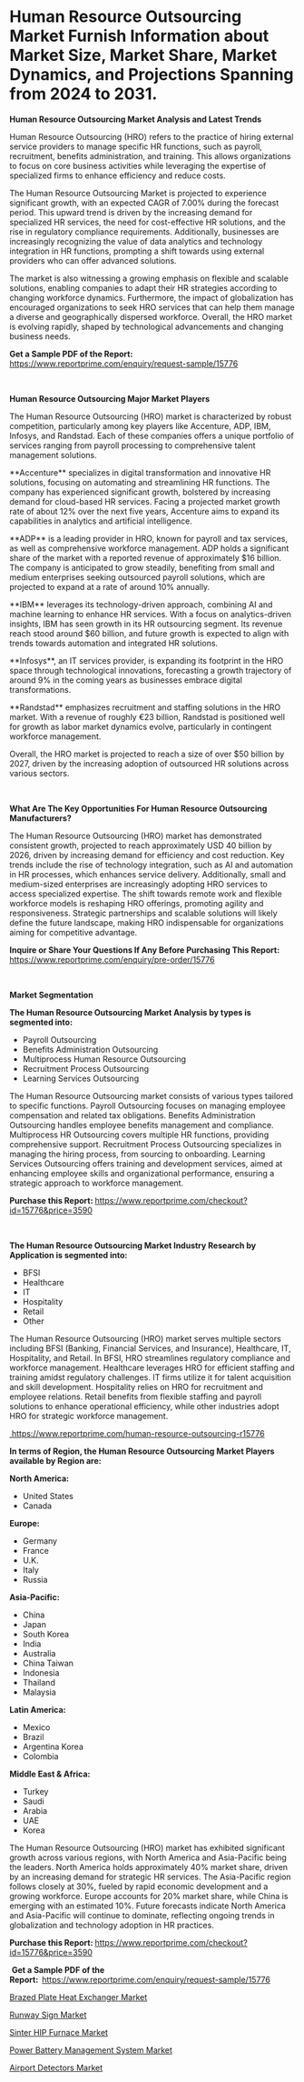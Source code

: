 <p><h1>Human Resource Outsourcing Market Furnish Information about Market Size, Market Share, Market Dynamics, and Projections Spanning from 2024 to 2031.</h1></p><p><strong>Human Resource Outsourcing Market Analysis and Latest Trends</strong></p>
<p><p>Human Resource Outsourcing (HRO) refers to the practice of hiring external service providers to manage specific HR functions, such as payroll, recruitment, benefits administration, and training. This allows organizations to focus on core business activities while leveraging the expertise of specialized firms to enhance efficiency and reduce costs.</p><p>The Human Resource Outsourcing Market is projected to experience significant growth, with an expected CAGR of 7.00% during the forecast period. This upward trend is driven by the increasing demand for specialized HR services, the need for cost-effective HR solutions, and the rise in regulatory compliance requirements. Additionally, businesses are increasingly recognizing the value of data analytics and technology integration in HR functions, prompting a shift towards using external providers who can offer advanced solutions.</p><p>The market is also witnessing a growing emphasis on flexible and scalable solutions, enabling companies to adapt their HR strategies according to changing workforce dynamics. Furthermore, the impact of globalization has encouraged organizations to seek HRO services that can help them manage a diverse and geographically dispersed workforce. Overall, the HRO market is evolving rapidly, shaped by technological advancements and changing business needs.</p></p>
<p><strong>Get a Sample PDF of the Report:&nbsp;</strong> <a href="https://www.reportprime.com/enquiry/request-sample/15776?utm_campaign=1091&utm_medium=2&utm_source=Github&utm_content=ia&utm_term=18102024&utm_id=human-resource-outsourcing">https://www.reportprime.com/enquiry/request-sample/15776</a></p>
<p>&nbsp;</p>
<p><strong>Human Resource Outsourcing Major Market Players</strong></p>
<p><p>The Human Resource Outsourcing (HRO) market is characterized by robust competition, particularly among key players like Accenture, ADP, IBM, Infosys, and Randstad. Each of these companies offers a unique portfolio of services ranging from payroll processing to comprehensive talent management solutions.</p><p>**Accenture** specializes in digital transformation and innovative HR solutions, focusing on automating and streamlining HR functions. The company has experienced significant growth, bolstered by increasing demand for cloud-based HR services. Facing a projected market growth rate of about 12% over the next five years, Accenture aims to expand its capabilities in analytics and artificial intelligence.</p><p>**ADP** is a leading provider in HRO, known for payroll and tax services, as well as comprehensive workforce management. ADP holds a significant share of the market with a reported revenue of approximately $16 billion. The company is anticipated to grow steadily, benefiting from small and medium enterprises seeking outsourced payroll solutions, which are projected to expand at a rate of around 10% annually.</p><p>**IBM** leverages its technology-driven approach, combining AI and machine learning to enhance HR services. With a focus on analytics-driven insights, IBM has seen growth in its HR outsourcing segment. Its revenue reach stood around $60 billion, and future growth is expected to align with trends towards automation and integrated HR solutions.</p><p>**Infosys**, an IT services provider, is expanding its footprint in the HRO space through technological innovations, forecasting a growth trajectory of around 9% in the coming years as businesses embrace digital transformations.</p><p>**Randstad** emphasizes recruitment and staffing solutions in the HRO market. With a revenue of roughly €23 billion, Randstad is positioned well for growth as labor market dynamics evolve, particularly in contingent workforce management.</p><p>Overall, the HRO market is projected to reach a size of over $50 billion by 2027, driven by the increasing adoption of outsourced HR solutions across various sectors.</p></p>
<p>&nbsp;</p>
<p><strong>What Are The Key Opportunities For Human Resource Outsourcing Manufacturers?</strong></p>
<p><p>The Human Resource Outsourcing (HRO) market has demonstrated consistent growth, projected to reach approximately USD 40 billion by 2026, driven by increasing demand for efficiency and cost reduction. Key trends include the rise of technology integration, such as AI and automation in HR processes, which enhances service delivery. Additionally, small and medium-sized enterprises are increasingly adopting HRO services to access specialized expertise. The shift towards remote work and flexible workforce models is reshaping HRO offerings, promoting agility and responsiveness. Strategic partnerships and scalable solutions will likely define the future landscape, making HRO indispensable for organizations aiming for competitive advantage.</p></p>
<p><strong>Inquire or Share Your Questions If Any Before Purchasing This Report:</strong> <a href="https://www.reportprime.com/enquiry/pre-order/15776?utm_campaign=1091&utm_medium=2&utm_source=Github&utm_content=ia&utm_term=18102024&utm_id=human-resource-outsourcing">https://www.reportprime.com/enquiry/pre-order/15776</a></p>
<p>&nbsp;</p>
<p><strong>Market Segmentation</strong></p>
<p><strong>The Human Resource Outsourcing Market Analysis by types is segmented into:</strong></p>
<p><ul><li>Payroll Outsourcing</li><li>Benefits Administration Outsourcing</li><li>Multiprocess Human Resource Outsourcing</li><li>Recruitment Process Outsourcing</li><li>Learning Services Outsourcing</li></ul></p>
<p><p>The Human Resource Outsourcing market consists of various types tailored to specific functions. Payroll Outsourcing focuses on managing employee compensation and related tax obligations. Benefits Administration Outsourcing handles employee benefits management and compliance. Multiprocess HR Outsourcing covers multiple HR functions, providing comprehensive support. Recruitment Process Outsourcing specializes in managing the hiring process, from sourcing to onboarding. Learning Services Outsourcing offers training and development services, aimed at enhancing employee skills and organizational performance, ensuring a strategic approach to workforce management.</p></p>
<p><strong>Purchase this Report:&nbsp;</strong><a href="https://www.reportprime.com/checkout?id=15776&price=3590&utm_campaign=1091&utm_medium=2&utm_source=Github&utm_content=ia&utm_term=18102024&utm_id=human-resource-outsourcing">https://www.reportprime.com/checkout?id=15776&price=3590</a></p>
<p>&nbsp;</p>
<p><strong>The Human Resource Outsourcing Market Industry Research by Application is segmented into:</strong></p>
<p><ul><li>BFSI</li><li>Healthcare</li><li>IT</li><li>Hospitality</li><li>Retail</li><li>Other</li></ul></p>
<p><p>The Human Resource Outsourcing (HRO) market serves multiple sectors including BFSI (Banking, Financial Services, and Insurance), Healthcare, IT, Hospitality, and Retail. In BFSI, HRO streamlines regulatory compliance and workforce management. Healthcare leverages HRO for efficient staffing and training amidst regulatory challenges. IT firms utilize it for talent acquisition and skill development. Hospitality relies on HRO for recruitment and employee relations. Retail benefits from flexible staffing and payroll solutions to enhance operational efficiency, while other industries adopt HRO for strategic workforce management.</p></p>
<p><a href="https://www.reportprime.com/human-resource-outsourcing-r15776?utm_campaign=1091&utm_medium=2&utm_source=Github&utm_content=ia&utm_term=18102024&utm_id=human-resource-outsourcing">&nbsp;https://www.reportprime.com/human-resource-outsourcing-r15776</a></p>
<p><strong>In terms of Region, the Human Resource Outsourcing Market Players available by Region are:</strong></p>
<p>
    <p> <strong> North America: </strong>
        <ul>
            <li>United States</li>
            <li>Canada</li>
        </ul>
        </p> 
    <p> <strong> Europe: </strong>
        <ul>
            <li>Germany</li>
            <li>France</li>
            <li>U.K.</li>
            <li>Italy</li>
            <li>Russia</li>
        </ul>
        </p> 
    <p> <strong> Asia-Pacific: </strong>
        <ul>
            <li>China</li>
            <li>Japan</li>
            <li>South Korea</li>
            <li>India</li>
            <li>Australia</li>
            <li>China Taiwan</li>
            <li>Indonesia</li>
            <li>Thailand</li>
            <li>Malaysia</li>
        </ul>
        </p> 
    <p> <strong> Latin America: </strong>
        <ul>
            <li>Mexico</li>
            <li>Brazil</li>
            <li>Argentina Korea</li>
            <li>Colombia</li>
        </ul>
        </p> 
    <p> <strong> Middle East & Africa: </strong>
        <ul>
            <li>Turkey</li>
            <li>Saudi</li>
            <li>Arabia</li>
            <li>UAE</li>
            <li>Korea</li>
        </ul>
    </p>
    </p>
<p><p>The Human Resource Outsourcing (HRO) market has exhibited significant growth across various regions, with North America and Asia-Pacific being the leaders. North America holds approximately 40% market share, driven by an increasing demand for strategic HR services. The Asia-Pacific region follows closely at 30%, fueled by rapid economic development and a growing workforce. Europe accounts for 20% market share, while China is emerging with an estimated 10%. Future forecasts indicate North America and Asia-Pacific will continue to dominate, reflecting ongoing trends in globalization and technology adoption in HR practices.</p></p>
<p><strong>Purchase this Report: </strong><a href="https://www.reportprime.com/checkout?id=15776&price=3590&utm_campaign=1091&utm_medium=2&utm_source=Github&utm_content=ia&utm_term=18102024&utm_id=human-resource-outsourcing">https://www.reportprime.com/checkout?id=15776&price=3590</a></p>
<p>&nbsp;<strong>Get a Sample PDF of the Report:&nbsp;&nbsp;</strong><a href="https://www.reportprime.com/enquiry/request-sample/15776?utm_campaign=1091&utm_medium=2&utm_source=Github&utm_content=ia&utm_term=18102024&utm_id=human-resource-outsourcing">https://www.reportprime.com/enquiry/request-sample/15776</a></p>
<p><strong></strong></p>
<p><p><a href="https://www.linkedin.com/pulse/brazed-plate-heat-exchanger-market-size-share-trends-analysis-s2tjf?utm_campaign=1091&utm_medium=2&utm_source=Github&utm_content=ia&utm_term=18102024&utm_id=human-resource-outsourcing">Brazed Plate Heat Exchanger Market</a></p><p><a href="https://issuu.com/reportprime-2/docs/runway-sign-market-size-2030.pptx_7e72180ee180f3?utm_campaign=1091&utm_medium=2&utm_source=Github&utm_content=ia&utm_term=18102024&utm_id=human-resource-outsourcing">Runway Sign Market</a></p><p><a href="https://www.linkedin.com/pulse/global-sinter-hip-furnace-market-trends-innovations-forward-looking-jovhf?utm_campaign=1091&utm_medium=2&utm_source=Github&utm_content=ia&utm_term=18102024&utm_id=human-resource-outsourcing">Sinter HIP Furnace Market</a></p><p><a href="https://github.com/burdgexaraeqn/Market-Research-Report-List-1/blob/main/power-battery-management-system-market.md?utm_campaign=1091&utm_medium=2&utm_source=Github&utm_content=ia&utm_term=18102024&utm_id=human-resource-outsourcing">Power Battery Management System Market</a></p><p><a href="https://issuu.com/reportprime-2/docs/airport-detectors-market-size-2030._741b1ad79c516a?utm_campaign=1091&utm_medium=2&utm_source=Github&utm_content=ia&utm_term=18102024&utm_id=human-resource-outsourcing">Airport Detectors Market</a></p></p>